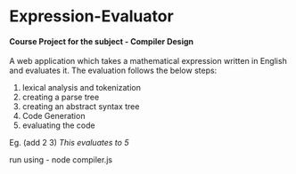 # Expression-Evaluator

#### Course Project for the subject - Compiler Design

A web application which takes a mathematical expression written in English
and evaluates it.
The evaluation follows the below steps:
1) lexical analysis and tokenization
2) creating a parse tree
3) creating an abstract syntax tree
4) Code Generation
5) evaluating the code

Eg. (add 2 3) 
*This evaluates to 5*

run using - node compiler.js
